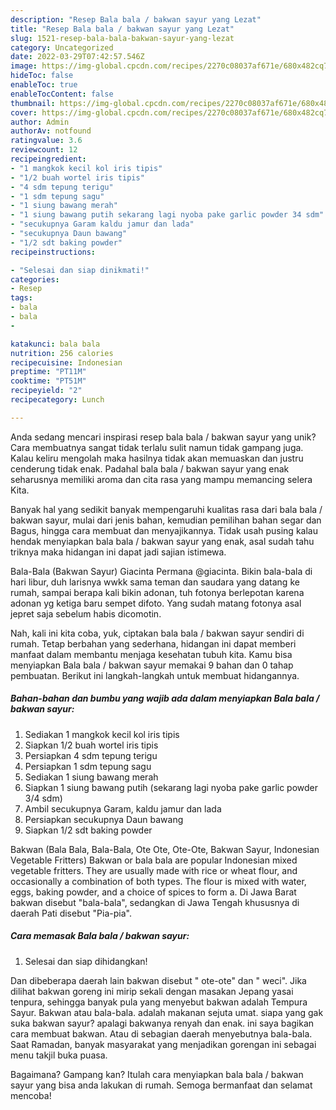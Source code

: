 ```yaml
---
description: "Resep Bala bala / bakwan sayur yang Lezat"
title: "Resep Bala bala / bakwan sayur yang Lezat"
slug: 1521-resep-bala-bala-bakwan-sayur-yang-lezat
category: Uncategorized
date: 2022-03-29T07:42:57.546Z
image: https://img-global.cpcdn.com/recipes/2270c08037af671e/680x482cq70/bala-bala-bakwan-sayur-foto-resep-utama.jpg
hideToc: false
enableToc: true
enableTocContent: false
thumbnail: https://img-global.cpcdn.com/recipes/2270c08037af671e/680x482cq70/bala-bala-bakwan-sayur-foto-resep-utama.jpg
cover: https://img-global.cpcdn.com/recipes/2270c08037af671e/680x482cq70/bala-bala-bakwan-sayur-foto-resep-utama.jpg
author: Admin
authorAv: notfound
ratingvalue: 3.6
reviewcount: 12
recipeingredient:
- "1 mangkok kecil kol iris tipis"
- "1/2 buah wortel iris tipis"
- "4 sdm tepung terigu"
- "1 sdm tepung sagu"
- "1 siung bawang merah"
- "1 siung bawang putih sekarang lagi nyoba pake garlic powder 34 sdm"
- "secukupnya Garam kaldu jamur dan lada"
- "secukupnya Daun bawang"
- "1/2 sdt baking powder"
recipeinstructions:

- "Selesai dan siap dinikmati!"
categories:
- Resep
tags:
- bala
- bala
- 

katakunci: bala bala  
nutrition: 256 calories
recipecuisine: Indonesian
preptime: "PT11M"
cooktime: "PT51M"
recipeyield: "2"
recipecategory: Lunch

---
```





Anda sedang mencari inspirasi resep bala bala / bakwan sayur yang unik? Cara membuatnya sangat tidak terlalu sulit namun tidak gampang juga. Kalau keliru mengolah maka hasilnya tidak akan memuaskan dan justru cenderung tidak enak. Padahal bala bala / bakwan sayur yang enak seharusnya memiliki aroma dan cita rasa yang mampu memancing selera Kita.





Banyak hal yang sedikit banyak mempengaruhi kualitas rasa dari bala bala / bakwan sayur, mulai dari jenis bahan, kemudian pemilihan bahan segar dan Bagus, hingga cara membuat dan menyajikannya. Tidak usah pusing kalau hendak menyiapkan bala bala / bakwan sayur yang enak,      asal sudah tahu triknya maka hidangan ini dapat jadi sajian istimewa.














Bala-Bala (Bakwan Sayur) Giacinta Permana @giacinta. Bikin bala-bala di hari libur, duh larisnya wwkk sama teman dan saudara yang datang ke rumah, sampai berapa kali bikin adonan, tuh fotonya berlepotan karena adonan yg ketiga baru sempet difoto. Yang sudah matang fotonya asal jepret saja sebelum habis dicomotin.






Nah, kali ini kita coba, yuk, ciptakan bala bala / bakwan sayur sendiri di rumah. Tetap berbahan yang sederhana, hidangan ini dapat memberi manfaat dalam membantu menjaga kesehatan tubuh kita. Kamu bisa menyiapkan Bala bala / bakwan sayur memakai 9 bahan dan 0 tahap pembuatan. Berikut ini langkah-langkah untuk membuat hidangannya.

<!--inarticleads1-->

##### Bahan-bahan dan bumbu yang wajib ada dalam menyiapkan Bala bala / bakwan sayur:

1. Sediakan 1 mangkok kecil kol iris tipis
1. Siapkan 1/2 buah wortel iris tipis
1. Persiapkan 4 sdm tepung terigu
1. Persiapkan 1 sdm tepung sagu
1. Sediakan 1 siung bawang merah
1. Siapkan 1 siung bawang putih (sekarang lagi nyoba pake garlic powder 3/4 sdm)
1. Ambil secukupnya Garam, kaldu jamur dan lada
1. Persiapkan secukupnya Daun bawang
1. Siapkan 1/2 sdt baking powder


Bakwan (Bala Bala, Bala-Bala, Ote Ote, Ote-Ote, Bakwan Sayur, Indonesian Vegetable Fritters) Bakwan or bala bala are popular Indonesian mixed vegetable fritters. They are usually made with rice or wheat flour, and occasionally a combination of both types. The flour is mixed with water, eggs, baking powder, and a choice of spices to form a. Di Jawa Barat bakwan disebut &#34;bala-bala&#34;, sedangkan di Jawa Tengah khususnya di daerah Pati disebut &#34;Pia-pia&#34;. 

<!--inarticleads2-->

##### Cara memasak Bala bala / bakwan sayur:


1. Selesai dan siap dihidangkan!

Dan dibeberapa daerah lain bakwan disebut &#34; ote-ote&#34; dan &#34; weci&#34;. Jika dilihat bakwan goreng ini mirip sekali dengan masakan Jepang yasai tenpura, sehingga banyak pula yang menyebut bakwan adalah Tempura Sayur. Bakwan atau bala-bala. adalah makanan sejuta umat. siapa yang gak suka bakwan sayur? apalagi bakwanya renyah dan enak. ini saya bagikan cara membuat bakwan. Atau di sebagian daerah menyebutnya bala-bala. Saat Ramadan, banyak masyarakat yang menjadikan gorengan ini sebagai menu takjil buka puasa. 

Bagaimana? Gampang kan? Itulah cara menyiapkan bala bala / bakwan sayur yang bisa anda lakukan di rumah. Semoga bermanfaat dan selamat mencoba!
